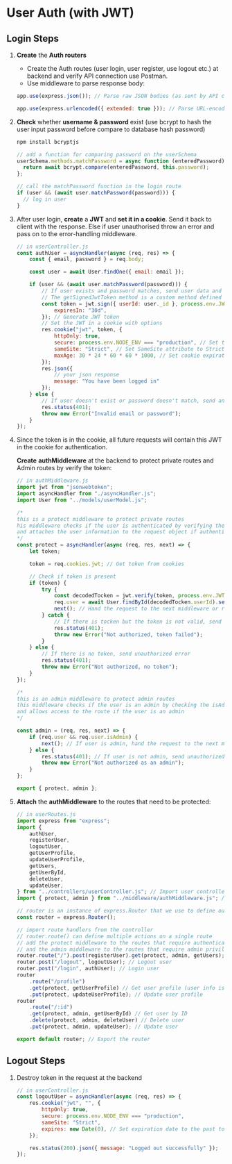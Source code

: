 # User Auth (with JWT)

## Login Steps

1. **Create** the **Auth routers**
   
   - Create the Auth routes (user login, user register, use logout etc.) at backend and verify API connection use Postman.
   - Use middleware to parse response body:
   
   ```js
   app.use(express.json()); // Parse raw JSON bodies (as sent by API clients)
   
   app.use(express.urlencoded({ extended: true })); // Parse URL-encoded bodies (as sent by HTML forms)
   ```
   
2. **Check** whether **username & password** exist (use bcrypt to hash the user input password before compare to database hash password)

   ```bash
   npm install bcryptjs
   ```

   ```js
   // add a function for comparing password on the userSchema
   userSchema.methods.matchPassword = async function (enteredPassword) {
     return await bcrypt.compare(enteredPassword, this.password);
   };
   
   // call the matchPassword function in the login route
   if (user && (await user.matchPassword(password))) {
     // log in user
   }
   ```

3. After user login, **create** a **JWT** and **set it in a cookie**. Send it back to client with the response. Else if user unauthorised throw an error and pass on to the error-handling middleware.

   ```js
   // in userController.js
   const authUser = asyncHandler(async (req, res) => {
       const { email, password } = req.body;
   
       const user = await User.findOne({ email: email });
   
       if (user && (await user.matchPassword(password))) {
           // If user exists and password matches, send user data and token
           // The getSignedJwtToken method is a custom method defined in the User model that generates a JWT token
           const token = jwt.sign({ userId: user._id }, process.env.JWT_SECRET, {
               expiresIn: "30d",
           }); // Generate JWT token
           // Set the JWT in a cookie with options
           res.cookie("jwt", token, {
               httpOnly: true,
               secure: process.env.NODE_ENV === "production", // Set to true if in production to use secure cookies with HTTPS
               sameSite: "Strict", // Set SameSite attribute to Strict to prevent CSRF attacks
               maxAge: 30 * 24 * 60 * 60 * 1000, // Set cookie expiration to 30 days in milliseconds
           });
           res.json({
               // your json response
               message: "You have been logged in"
           });
       } else {
           // If user doesn't exist or password doesn't match, send an error response
           res.status(401);
           throw new Error("Invalid email or password");
       }
   });
   ```
   
4. Since the token is in the cookie, all future requests will contain this JWT in the cookie for authentication.

   **Create** **authMiddleware** at the backend to protect private routes and Admin routes by verify the token:

   ```js
   // in authMiddleware.js
   import jwt from "jsonwebtoken";
   import asyncHandler from "./asyncHandler.js";
   import User from "../models/userModel.js";
   
   /* 
   this is a protect middleware to protect private routes
   his middleware checks if the user is authenticated by verifying the JWT token
   and attaches the user information to the request object if authenticated
   */
   const protect = asyncHandler(async (req, res, next) => {
       let token;
   
       token = req.cookies.jwt; // Get token from cookies
   
       // Check if token is present
       if (token) {
           try {
               const decodedTocken = jwt.verify(token, process.env.JWT_SECRET); // Verify the token using the secret key
               req.user = await User.findById(decodedTocken.userId).select("-password"); // Find the user by ID and exclude the password field and attach it to the request object
               next(); // Hand the request to the next middleware or route handler
           } catch {
               // If there is tocken but the token is not valid, send unauthorized error
               res.status(401);
               throw new Error("Not authorized, token failed");
           }
       } else {
           // If there is no token, send unauthorized error
           res.status(401);
           throw new Error("Not authorized, no token");
       }
   });
   
   /*
   this is an admin middleware to protect admin routes
   this middleware checks if the user is an admin by checking the isAdmin field in the user object
   and allows access to the route if the user is an admin
   */
   
   const admin = (req, res, next) => {
       if (req.user && req.user.isAdmin) {
           next(); // If user is admin, hand the request to the next middleware or route handler
       } else {
           res.status(401); // If user is not admin, send unauthorized error
           throw new Error("Not authorized as an admin");
       }
   };
   
   export { protect, admin };
   
   ```

5. **Attach** the **authMiddleware** to the routes that need to be protected:

   ```js
   // in userRoutes.js
   import express from "express";
   import {
       authUser,
       registerUser,
       logoutUser,
       getUserProfile,
       updateUserProfile,
       getUsers,
       getUserById,
       deleteUser,
       updateUser,
   } from "../controllers/userController.js"; // Import user controller functions
   import { protect, admin } from "../middleware/authMiddleware.js"; // Import middleware for authentication and authorization
   
   // router is an instance of express.Router that we use to define our routes
   const router = express.Router();
   
   // import route handlers from the controller
   // router.route() can define multiple actions on a single route
   // add the protect middleware to the routes that require authentication
   // and the admin middleware to the routes that require admin privileges
   router.route("/").post(registerUser).get(protect, admin, getUsers); // Fetch all users
   router.post("/logout", logoutUser); // Logout user
   router.post("/login", authUser); // Login user
   router
       .route("/profile")
       .get(protect, getUserProfile) // Get user profile (user info is in the token, no need to pass it in the request)
       .put(protect, updateUserProfile); // Update user profile
   router
       .route("/:id")
       .get(protect, admin, getUserById) // Get user by ID
       .delete(protect, admin, deleteUser) // Delete user
       .put(protect, admin, updateUser); // Update user
   
   export default router; // Export the router
   
   ```

   

## Logout Steps

1. Destroy token in the request at the backend

   ```js
   // in userController.js
   const logoutUser = asyncHandler(async (req, res) => {
       res.cookie("jwt", "", {
           httpOnly: true,
           secure: process.env.NODE_ENV === "production",
           sameSite: "Strict",
           expires: new Date(0), // Set expiration date to the past to clear the cookie
       });
   
       res.status(200).json({ message: "Logged out successfully" });
   });
   ```

   

